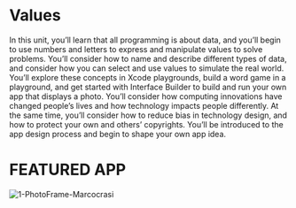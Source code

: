 # Values

In this unit, you’ll learn that all programming is about data, and you’ll begin to use numbers and letters to express and manipulate values to solve problems. You’ll consider how to name and describe different types of data, and consider how you can select and use values to simulate the real world.
You’ll explore these concepts in Xcode playgrounds, build a word game in a playground, and get started with Interface Builder to build and run your own app that displays a photo.
You’ll consider how computing innovations have changed people’s lives and how technology impacts people differently. At the same time, you’ll consider how to reduce bias in technology design, and how to protect your own and others’ copyrights. You’ll be introduced to the app design process and begin to shape your own app idea.

# FEATURED APP

![1-PhotoFrame-Marcocrasi](https://github.com/Marcoc-rasi/DEVELOPMENT-WITH-SWIFT-EXPLORATIONS/assets/51039101/8b12dc6a-2168-4ea0-9922-45f54fa9897e)
 


